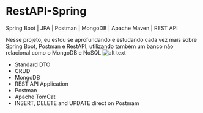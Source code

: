 # RestAPI-Spring

Spring Boot | JPA | Postman | MongoDB | Apache Maven | REST API

Nesse projeto, eu estou se aprofundando e estudando cada vez mais sobre Spring Boot, Postman e RestAPI, utilizando também um banco não relacional como o MongoDB e NoSQL
![alt text](https://app.diagrams.net/#G13ZKESaDEt8dbQrFb4LtrwZm-KLWsynHQ)
- Standard DTO
- CRUD
- MongoDB
- REST API Application
- Postman
- Apache TomCat 
- INSERT, DELETE and UPDATE direct on Postmam
